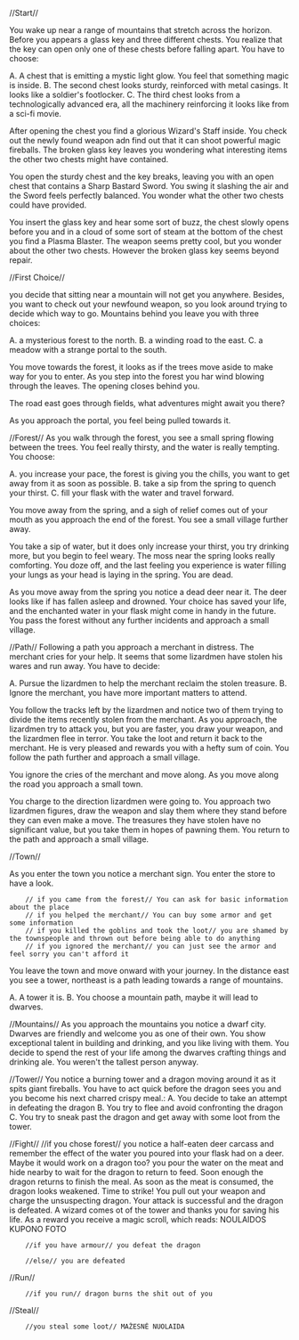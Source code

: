 //Start//

You wake up near a range of mountains that stretch across the horizon. Before you appears a glass key and three different chests. You realize that the key can open only one of these chests before falling apart. You have to choose:

A. A chest that is emitting a mystic light glow. You feel that something magic is inside.
B. The second chest looks sturdy, reinforced with metal casings. It looks like a soldier's footlocker.
C. The third chest looks from a technologically advanced era, all the machinery reinforcing it looks like from a sci-fi movie.

After opening the chest you find a glorious Wizard's Staff inside. You check out the newly found weapon adn find out that it can shoot powerful magic fireballs. The broken glass key leaves you wondering what interesting items the other two chests might have contained.

You open the sturdy chest and the key breaks, leaving you with an open chest that contains a Sharp Bastard Sword. You swing it slashing the air and the Sword feels perfectly balanced. You wonder what the other two chests could have provided.

You insert the glass key and hear some sort of buzz, the chest slowly opens before you and in a cloud of some sort of steam at the bottom of the chest you find a Plasma Blaster. The weapon seems pretty cool, but you wonder about the other two chests. However the broken glass key seems beyond repair.

//First Choice//

you decide that sitting near a mountain will not get you anywhere. Besides, you want to check out your newfound weapon, so you look around trying to decide which way  to go. Mountains behind you leave you with three choices:

A. a mysterious forest to the north.
B. a winding road to the east.
C. a meadow with a strange portal to the south.

You move towards the forest, it looks as if the trees move aside to make way for you to enter. As you step into the forest you har wind blowing through the leaves. The opening closes behind you.

The road east goes through fields, what adventures might await you there?

As you approach the portal, you feel being pulled towards it. 


//Forest//
As you walk through the forest, you see a small spring flowing between the trees. You feel really thirsty, and the water is really tempting. You choose:

A. you increase your pace, the forest is giving you the chills, you want to get away from it as soon as possible.
B. take a sip from the spring to quench your thirst.
C. fill your flask with the water and travel forward.

You move away from the spring, and a sigh of relief comes out of your mouth as you approach the end of the forest. You see a small village further away.

You take a sip of water, but it does only increase your thirst, you try drinking more, but you begin to feel weary. The moss near the spring looks really comforting. You doze off, and the last feeling you experience is water filling your lungs as your head is laying in the spring. You are dead.

As you move away from the spring you notice a dead deer near it. The deer looks like if has fallen asleep and drowned. Your choice has saved your life, and the enchanted water in your flask might come in handy in the future. You pass the forest without any further incidents and approach a small village.

//Path//
Following a path you approach a merchant in distress. The merchant cries for your help. It seems that some lizardmen have stolen his wares and run away. You have to decide:

A. Pursue the lizardmen to help the merchant reclaim the stolen treasure.
B. Ignore the merchant, you have more important matters to attend.


You follow the tracks left by the lizardmen and notice two of them trying to divide the items recently stolen from the merchant. As you approach, the lizardmen try to attack you, but you are faster, you draw your weapon, and the lizardmen flee in terror. You take the loot and return it back to the merchant. He is very pleased and rewards you with a hefty sum of coin. You follow the path further and approach a small village.

You ignore the cries of the merchant and move along. As you move along the road you approach a small town. 

You charge to the direction lizardmen were going to. You approach two lizardmen figures, draw the weapon and slay them where they stand before they can even make a move. The treasures they have stolen have no significant value, but you take them in hopes of pawning them. You return to the path and approach a small village.

//Town//

As you enter the town you notice a merchant sign. You enter the store to have a look.

        // if you came from the forest// You can ask for basic information about the place
        // if you helped the merchant// You can buy some armor and get some information
        // if you killed the goblins and took the loot// you are shamed by the townspeople and thrown out before being able to do anything
        // if you ignored the merchant// you can just see the armor and feel sorry you can't afford it
        
You leave the town and move onward with your journey. In the distance east you see a tower, northeast is a path leading towards a range of mountains.

A. A tower it is.
B. You choose a mountain path, maybe it will lead to dwarves.

//Mountains//
As you approach the mountains you notice a dwarf city. Dwarves are friendly and welcome you as one of their own. You show exceptional talent in building and drinking, and you like living with them. You decide to spend the rest of your life among the dwarves crafting things and drinking ale. You weren't the tallest person anyway. 

//Tower//
You notice a burning tower and a dragon moving around it as it spits giant fireballs. You have to act quick before the dragon sees you and you become his next charred crispy meal.:
A. You decide to take an attempt in defeating the dragon
B. You try to flee and avoid confronting the dragon
C. You try to sneak past the dragon and get away with some loot from the tower.

//Fight//
        //if you chose forest// you notice a half-eaten deer carcass and remember the effect of the water you poured into your flask had on a deer. Maybe it would work on a dragon too?
        you pour the water on the meat and hide nearby to wait for the dragon to return to feed. Soon enough the dragon returns to finish the meal. As soon as the meat is consumed, the dragon looks weakened. Time to strike! You pull out your weapon and charge the unsuspecting dragon. Your attack is successful and the dragon is defeated. A wizard comes ot of the tower and thanks you for saving his life. As a reward you receive a magic scroll, which reads:  NOULAIDOS KUPONO FOTO
        
        //if you have armour// you defeat the dragon
        
        //else// you are defeated
        
//Run//        
        
        //if you run// dragon burns the shit out of you
        
//Steal//

        //you steal some loot// MAŽESNĖ NUOLAIDA      
  